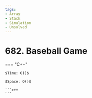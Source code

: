 ```yaml
---
tags:
- Array
- Stack
- Simulation
- Unsolved
---
```



# 682. Baseball Game

=== "C++"

    $Time: O()$

    $Space: O()$

    ```c++
    ```